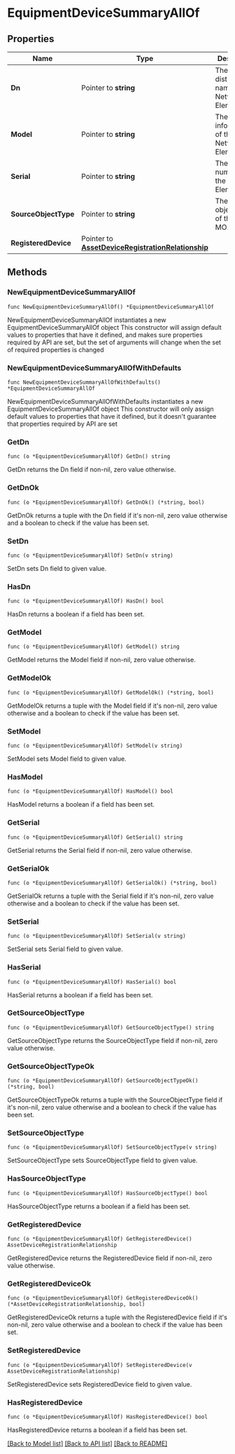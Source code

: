 # EquipmentDeviceSummaryAllOf

## Properties

Name | Type | Description | Notes
------------ | ------------- | ------------- | -------------
**Dn** | Pointer to **string** | The distinguished name for the Network Element. | [optional] [readonly] 
**Model** | Pointer to **string** | The model information of the Network Element. | [optional] [readonly] 
**Serial** | Pointer to **string** | The serial number for the Network Element. | [optional] [readonly] 
**SourceObjectType** | Pointer to **string** | The source object type of this view MO. | [optional] [readonly] 
**RegisteredDevice** | Pointer to [**AssetDeviceRegistrationRelationship**](asset.DeviceRegistration.Relationship.md) |  | [optional] 

## Methods

### NewEquipmentDeviceSummaryAllOf

`func NewEquipmentDeviceSummaryAllOf() *EquipmentDeviceSummaryAllOf`

NewEquipmentDeviceSummaryAllOf instantiates a new EquipmentDeviceSummaryAllOf object
This constructor will assign default values to properties that have it defined,
and makes sure properties required by API are set, but the set of arguments
will change when the set of required properties is changed

### NewEquipmentDeviceSummaryAllOfWithDefaults

`func NewEquipmentDeviceSummaryAllOfWithDefaults() *EquipmentDeviceSummaryAllOf`

NewEquipmentDeviceSummaryAllOfWithDefaults instantiates a new EquipmentDeviceSummaryAllOf object
This constructor will only assign default values to properties that have it defined,
but it doesn't guarantee that properties required by API are set

### GetDn

`func (o *EquipmentDeviceSummaryAllOf) GetDn() string`

GetDn returns the Dn field if non-nil, zero value otherwise.

### GetDnOk

`func (o *EquipmentDeviceSummaryAllOf) GetDnOk() (*string, bool)`

GetDnOk returns a tuple with the Dn field if it's non-nil, zero value otherwise
and a boolean to check if the value has been set.

### SetDn

`func (o *EquipmentDeviceSummaryAllOf) SetDn(v string)`

SetDn sets Dn field to given value.

### HasDn

`func (o *EquipmentDeviceSummaryAllOf) HasDn() bool`

HasDn returns a boolean if a field has been set.

### GetModel

`func (o *EquipmentDeviceSummaryAllOf) GetModel() string`

GetModel returns the Model field if non-nil, zero value otherwise.

### GetModelOk

`func (o *EquipmentDeviceSummaryAllOf) GetModelOk() (*string, bool)`

GetModelOk returns a tuple with the Model field if it's non-nil, zero value otherwise
and a boolean to check if the value has been set.

### SetModel

`func (o *EquipmentDeviceSummaryAllOf) SetModel(v string)`

SetModel sets Model field to given value.

### HasModel

`func (o *EquipmentDeviceSummaryAllOf) HasModel() bool`

HasModel returns a boolean if a field has been set.

### GetSerial

`func (o *EquipmentDeviceSummaryAllOf) GetSerial() string`

GetSerial returns the Serial field if non-nil, zero value otherwise.

### GetSerialOk

`func (o *EquipmentDeviceSummaryAllOf) GetSerialOk() (*string, bool)`

GetSerialOk returns a tuple with the Serial field if it's non-nil, zero value otherwise
and a boolean to check if the value has been set.

### SetSerial

`func (o *EquipmentDeviceSummaryAllOf) SetSerial(v string)`

SetSerial sets Serial field to given value.

### HasSerial

`func (o *EquipmentDeviceSummaryAllOf) HasSerial() bool`

HasSerial returns a boolean if a field has been set.

### GetSourceObjectType

`func (o *EquipmentDeviceSummaryAllOf) GetSourceObjectType() string`

GetSourceObjectType returns the SourceObjectType field if non-nil, zero value otherwise.

### GetSourceObjectTypeOk

`func (o *EquipmentDeviceSummaryAllOf) GetSourceObjectTypeOk() (*string, bool)`

GetSourceObjectTypeOk returns a tuple with the SourceObjectType field if it's non-nil, zero value otherwise
and a boolean to check if the value has been set.

### SetSourceObjectType

`func (o *EquipmentDeviceSummaryAllOf) SetSourceObjectType(v string)`

SetSourceObjectType sets SourceObjectType field to given value.

### HasSourceObjectType

`func (o *EquipmentDeviceSummaryAllOf) HasSourceObjectType() bool`

HasSourceObjectType returns a boolean if a field has been set.

### GetRegisteredDevice

`func (o *EquipmentDeviceSummaryAllOf) GetRegisteredDevice() AssetDeviceRegistrationRelationship`

GetRegisteredDevice returns the RegisteredDevice field if non-nil, zero value otherwise.

### GetRegisteredDeviceOk

`func (o *EquipmentDeviceSummaryAllOf) GetRegisteredDeviceOk() (*AssetDeviceRegistrationRelationship, bool)`

GetRegisteredDeviceOk returns a tuple with the RegisteredDevice field if it's non-nil, zero value otherwise
and a boolean to check if the value has been set.

### SetRegisteredDevice

`func (o *EquipmentDeviceSummaryAllOf) SetRegisteredDevice(v AssetDeviceRegistrationRelationship)`

SetRegisteredDevice sets RegisteredDevice field to given value.

### HasRegisteredDevice

`func (o *EquipmentDeviceSummaryAllOf) HasRegisteredDevice() bool`

HasRegisteredDevice returns a boolean if a field has been set.


[[Back to Model list]](../README.md#documentation-for-models) [[Back to API list]](../README.md#documentation-for-api-endpoints) [[Back to README]](../README.md)


